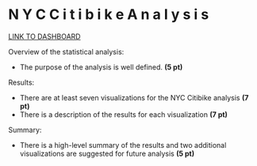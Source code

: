 # N Y C   C i t i b i k e   A n a l y s i s

[LINK TO DASHBOARD](https://public.tableau.com/profile/phillip3638#!/vizhome/NYCCitibikeanalysis/StoryNYCCitibikeAnalysis?publish=yes)

Overview of the statistical analysis:

- The purpose of the analysis is well defined. **(5 pt)**

Results:

- There are at least seven visualizations for the NYC Citibike analysis **(7 pt)**
- There is a description of the results for each visualization **(7 pt)**

Summary:

- There is a high-level summary of the results and two additional visualizations are suggested for future analysis **(5 pt)**